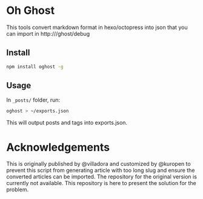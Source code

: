 # Oh Ghost

This tools convert markdown format in hexo/octopress into json that you can import in http://<host>/ghost/debug


## Install

```bash
npm install oghost -g
```


## Usage

In `_posts/` folder, run:

```bash
oghost > ~/exports.json
```


This will output posts and tags into exports.json.

# Acknowledgements
This is originally published by @villadora and customized by @kuropen to prevent this script from generating article with too long slug and ensure the converted articles can be imported.
The repository for the original version is currently not available.
This repository is here to present the solution for the problem.

